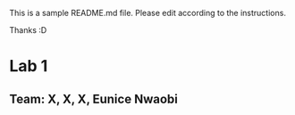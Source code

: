 This is a sample README.md file. Please edit according to the instructions.

Thanks :D

# Lab 1
## Team: X, X, X, Eunice Nwaobi
